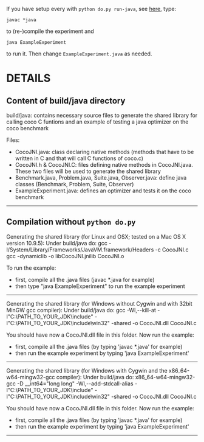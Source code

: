 If you have setup every with `python do.py run-java`, 
see [here](https://github.com/numbbo/coco/blob/master/README.md), 
type:

    javac *java
    
to (re-)compile the experiment and 

    java ExampleExperiment

to run it. Then change `ExampleExperiment.java` as needed.  


DETAILS
=======

## Content of build/java directory


build/java: contains necessary source files to generate the shared library for calling coco C funtions and an example of testing a java optimizer on the coco benchmark

Files:
- CocoJNI.java: class declaring native methods (methods that have to be written in C and that will call C functions of coco.c)
- CocoJNI.h & CocoJNI.C: files defining native methods in CocoJNI.java. These two files will be used to generate the shared library
- Benchmark.java, Problem.java, Suite.java, Observer.java: define java classes (Benchmark, Problem, Suite, Observer)
- ExampleExperiment.java: defines an optimizer and tests it on the coco benchmark

*****************************************************

## Compilation without `python do.py`

Generating the shared library (for Linux and OSX; tested on a Mac OS X version 10.9.5):
Under build/java do:
	gcc -I/System/Library/Frameworks/JavaVM.framework/Headers -c CocoJNI.c
	gcc -dynamiclib -o libCocoJNI.jnilib CocoJNI.o

To run the example:
- first, compile all the .java files (javac *.java for example)
- then type "java ExampleExperiment" to run the example experiment

*****************************************************

Generating the shared library (for Windows without Cygwin and with 32bit MinGW gcc compiler):
Under build/java do:
	gcc -Wl,--kill-at -I"C:\PATH_TO_YOUR_JDK\include" -I"C:\PATH_TO_YOUR_JDK\include\win32" -shared -o CocoJNI.dll CocoJNI.c

You should have now a CocoJNI.dll file in this folder. Now run the example:
- first, compile all the .java files (by typing 'javac *.java' for example)
- then run the example experiment by typing 'java ExampleExperiment'

*****************************************************

Generating the shared library (for Windows with Cygwin and the x86_64-w64-mingw32-gcc compiler):
Under build/java do:
	x86_64-w64-mingw32-gcc -D __int64="long long" -Wl,--add-stdcall-alias -I"C:\PATH_TO_YOUR_JDK\include" -I"C:\PATH_TO_YOUR_JDK\include\win32" -shared -o CocoJNI.dll CocoJNI.c

You should have now a CocoJNI.dll file in this folder. Now run the example:
- first, compile all the .java files (by typing 'javac *.java' for example)
- then run the example experiment by typing 'java ExampleExperiment'

*****************************************************
